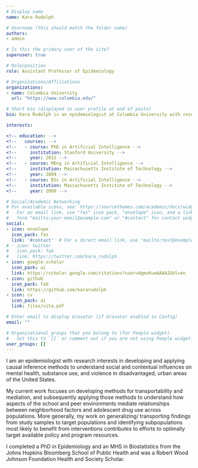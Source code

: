 ```yaml
---
# Display name
name: Kara Rudolph

# Username (this should match the folder name)
authors:
- admin

# Is this the primary user of the site?
superuser: true

# Role/position
role: Assistant Professor of Epidemiology

# Organizations/Affiliations
organizations:
- name: Columbia University
  url: "https://www.columbia.edu/"

# Short bio (displayed in user profile at end of posts)
bio: Kara Rudolph is an epidemiologist at Columbia University with research interests in developing and applying causal inference methods to understand social and contextual influences on mental health, substance use, and violence in disadvantaged, urban areas of the United States.

interests:

<!-- education: -->
<!--   courses: -->
<!--   - course: PhD in Artificial Intelligence -->
<!--     institution: Stanford University -->
<!--     year: 2012 -->
<!--   - course: MEng in Artificial Intelligence -->
<!--     institution: Massachusetts Institute of Technology -->
<!--     year: 2009 -->
<!--   - course: BSc in Artificial Intelligence -->
<!--     institution: Massachusetts Institute of Technology -->
<!--     year: 2008 -->

# Social/Academic Networking
# For available icons, see: https://sourcethemes.com/academic/docs/widgets/#icons
#   For an email link, use "fas" icon pack, "envelope" icon, and a link in the
#   form "mailto:your-email@example.com" or "#contact" for contact widget.
social:
- icon: envelope
  icon_pack: fas
  link: '#contact'  # For a direct email link, use "mailto:test@example.org".
# - icon: twitter
#   icon_pack: fab
#   link: https://twitter.com/kara_rudolph
- icon: google-scholar
  icon_pack: ai
  link: https://scholar.google.com/citations?user=HgmvKuoAAAAJ&hl=en
- icon: github
  icon_pack: fab
  link: https://github.com/kararudolph
- icon: cv
  icon_pack: ai
  link: files/vita.pdf

# Enter email to display Gravatar (if Gravatar enabled in Config)
email: ""

# Organizational groups that you belong to (for People widget)
#   Set this to `[]` or comment out if you are not using People widget.
user_groups: []
---
```


I am an epidemiologist with research interests in developing and applying
causal inference methods to understand social and contextual influences on
mental health, substance use, and violence in disadvantaged, urban areas of
the United States.

My current work focuses on developing methods for transportability and
mediation, and subsequently applying those methods to understand how aspects
of the school and peer environments mediate relationships between neighborhood
factors and adolescent drug use across populations. More generally, my work on
generalizing/ transporting findings from study samples to target populations
and identifying subpopulations most likely to benefit from interventions
contributes to efforts to optimally target available policy and program
resources.

I completed a PhD in Epidemiology and an MHS in Biostatistics from the Johns
Hopkins Bloomberg School of Public Health and was a Robert Wood Johnson
Foundation Health and Society Scholar.
